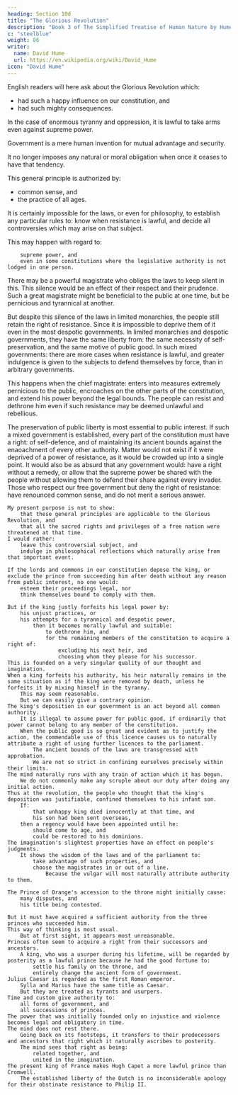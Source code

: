 ```yaml
---
heading: Section 10d
title: "The Glorious Revolution"
description: "Book 3 of The Simplified Treatise of Human Nature by Hume"
c: "steelblue"
weight: 86
writer:
  name: David Hume
  url: https://en.wikipedia.org/wiki/David_Hume
icon: "David Hume"
---
```



English readers will here ask about the Glorious Revolution which:
- had such a happy influence on our constitution, and
- had such mighty consequences.

In the case of enormous tyranny and oppression, it is lawful to take arms even against supreme power.
 
Government is a mere human invention for mutual advantage and security.

It no longer imposes any natural or moral obligation when once it ceases to have that tendency.

This general principle is authorized by:
- common sense, and
- the practice of all ages.

It is certainly impossible for the laws, or even for philosophy, to establish any particular rules to:
        know when resistance is lawful, and
        decide all controversies which may arise on that subject.

This may happen with regard to:

        supreme power, and
        even in some constitutions where the legislative authority is not lodged in one person.

There may be a powerful magistrate who obliges the laws to keep silent in this.
                This silence would be an effect of their respect and their prudence.
                Such a great magistrate might be beneficial to the public at one time, but be pernicious and tyrannical at another.

But despite this silence of the laws in limited monarchies, the people still retain the right of resistance.
        Since it is impossible to deprive them of it even in the most despotic governments.
        In limited monarchies and despotic governments, they have the same liberty from:
            the same necessity of self-preservation, and
            the same motive of public good.
        In such mixed governments:
            there are more cases when resistance is lawful, and
            greater indulgence is given to the subjects to defend themselves by force, than in arbitrary governments.

This happens when the chief magistrate:
            enters into measures extremely pernicious to the public,
            encroaches on the other parts of the constitution, and
            extend his power beyond the legal bounds.
        The people can resist and dethrone him even if such resistance may be deemed unlawful and rebellious.

The preservation of public liberty is most essential to public interest.
        If such a mixed government is established, every part of the constitution must have a right:
            of self-defence, and
            of maintaining its ancient bounds against the enaoachment of every other authority.
    Matter would not exist if it were deprived of a power of resistance, as it would be crowded up into a single point.
    It would also be as absurd that any government would:
        have a right without a remedy, or
        allow that the supreme power be shared with the people without allowing them to defend their share against every invader.
    Those who respect our free government but deny the right of resistance:
        have renounced common sense, and
        do not merit a serious answer.

    My present purpose is not to show:
        that these general principles are applicable to the Glorious Revolution, and
        that all the sacred rights and privileges of a free nation were threatened at that time.
    I would rather:
        leave this controversial subject, and
        indulge in philosophical reflections which naturally arise from that important event.

    If the lords and commons in our constitution depose the king, or exclude the prince from succeeding him after death without any reason from public interest, no one would:
        esteem their proceedings legal, nor
        think themselves bound to comply with them.

    But if the king justly forfeits his legal power by:
        his unjust practices, or
        his attempts for a tyrannical and despotic power,
            then it becomes morally lawful and suitable:
                to dethrone him, and
                for the remaining members of the constitution to acquire a right of:
                    excluding his next heir, and
                    choosing whom they please for his successor.
    This is founded on a very singular quality of our thought and imagination.
    When a king forfeits his authority, his heir naturally remains in the same situation as if the king were removed by death, unless he forfeits it by mixing himself in the tyranny.
        This may seem reasonable.
        But we can easily give a contrary opinion.
    The king's deposition in our government is an act beyond all common authority.
        It is illegal to assume power for public good, if ordinarily that power cannot belong to any member of the constitution.
        When the public good is so great and evident as to justify the action, the commendable use of this licence causes us to naturally attribute a right of using further licences to the parliament.
            The ancient bounds of the laws are transgressed with approbation.
            We are not so strict in confining ourselves precisely within their limits.
    The mind naturally runs with any train of action which it has begun.
        We do not commonly make any scruple about our duty after doing any initial action.
    Thus at the revolution, the people who thought that the king's deposition was justifiable, confined themselves to his infant son.
        If:
            that unhappy king died innocently at that time, and
            his son had been sent overseas,
        then a regency would have been appointed until he:
            should come to age, and
            could be restored to his dominions.
    The imagination's slightest properties have an effect on people's judgments.
        It shows the wisdom of the laws and of the parliament to:
            take advantage of such properties, and
            choose the magistrates in or out of a line.
                Because the vulgar will most naturally attribute authority to them.

    The Prince of Orange's accession to the throne might initially cause:
        many disputes, and
        his title being contested.

    But it must have acquired a sufficient authority from the three princes who succeeded him.
    This way of thinking is most usual.
        But at first sight, it appears most unreasonable.
    Princes often seem to acquire a right from their successors and ancestors.
        A king, who was a usurper during his lifetime, will be regarded by posterity as a lawful prince because he had the good fortune to:
            settle his family on the throne, and
            entirely change the ancient form of government.
    Julius Caesar is regarded as the first Roman emperor.
        Sylla and Marius have the same title as Caesar.
        But they are treated as tyrants and usurpers.
    Time and custom give authority to:
        all forms of government, and
        all successions of princes.
    The power that was initially founded only on injustice and violence becomes legal and obligatory in time.
    The mind does not rest there.
        Going back on its footsteps, it transfers to their predecessors and ancestors that right which it naturally ascribes to posterity.
        The mind sees that right as being:
            related together, and
            united in the imagination.
    The present king of France makes Hugh Capet a more lawful prince than Cromwell.
        The established liberty of the Dutch is no inconsiderable apology for their obstinate resistance to Philip II.

